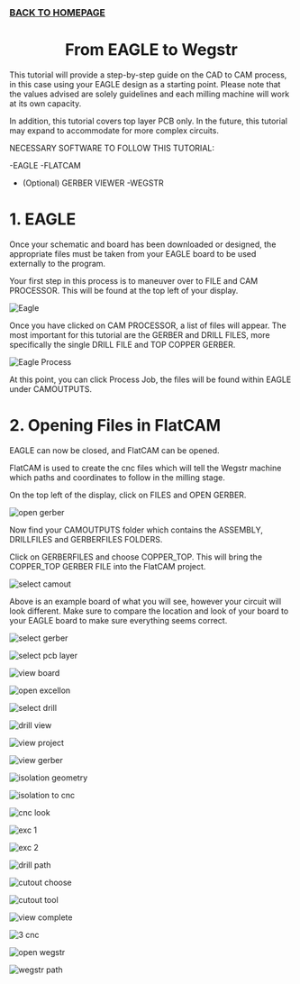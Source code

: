 ### [BACK TO HOMEPAGE](https://ejwilcoxprojects.github.io)

<h1 align="center">From EAGLE to Wegstr</h1>



This tutorial will provide a step-by-step guide on the CAD to CAM process, in this case using your EAGLE design as a starting point. Please note that the values advised are solely guidelines and each milling machine will work at its own capacity.

In addition, this tutorial covers top layer PCB only. In the future, this tutorial may expand to accommodate for more complex circuits.

NECESSARY SOFTWARE TO FOLLOW THIS TUTORIAL:

-EAGLE
-FLATCAM
- (Optional) GERBER VIEWER
-WEGSTR

# 1. EAGLE

Once your schematic and board has been downloaded or designed, the appropriate files must be taken from your EAGLE board to be used externally to the program.

Your first step in this process is to maneuver over to FILE and CAM PROCESSOR. This will be found at the top left of your display.

![Eagle](https://i.ibb.co/9v0s00C/Eagle-cam.png)

Once you have clicked on CAM PROCESSOR, a list of files will appear. The most important for this tutorial are the GERBER and DRILL FILES, more specifically the single DRILL FILE and TOP COPPER GERBER.

![Eagle Process](https://i.ibb.co/Fn1K4dC/Process-job.png)

At this point, you can click Process Job, the files will be found within EAGLE under CAMOUTPUTS.

# 2. Opening Files in FlatCAM

EAGLE can now be closed, and FlatCAM can be opened.

FlatCAM is used to create the cnc files which will tell the Wegstr machine which paths and coordinates to follow in the milling stage.

On the top left of the display, click on FILES and OPEN GERBER.

![open gerber](https://i.ibb.co/hV4rqY3/Open-Gerber.png)

Now find your CAMOUTPUTS folder which contains the ASSEMBLY, DRILLFILES and GERBERFILES FOLDERS.

Click on GERBERFILES and choose COPPER_TOP. This will bring the COPPER_TOP GERBER FILE into the FlatCAM project.

![select camout](https://i.ibb.co/C0PdTx4/Select-CAM.png)

Above is an example board of what you will see, however your circuit will look different. Make sure to compare the location and look of your board to your EAGLE board to make sure everything seems correct.

![select gerber](https://i.ibb.co/K7JDfp0/image-2022-08-01-103813222.png)

![select pcb layer](https://i.ibb.co/BtJ5FPT/image-2022-08-01-103935528.png)

![view board](https://i.ibb.co/LxQHrRS/Gerber-View.png)

![open excellon](https://i.ibb.co/hZBVL7M/image-2022-08-01-104349251.png)

![select drill](https://i.ibb.co/C2xxDtF/image-2022-08-01-104505468.png)

![drill view](https://i.ibb.co/3hg929D/Drill-View.png)

![view project](https://i.ibb.co/FhJ4L9g/View-Project.png)

![view gerber](https://i.ibb.co/kgLsdR5/Gerber-Object-Selected.png)

![isolation geometry](https://i.ibb.co/RC8y0v6/Isolation-Tool-View.png)

![isolation to cnc](https://i.ibb.co/C7hHVBM/Generate-CNC-Job-Object-Isolation-Geometry.png)

![cnc look](https://i.ibb.co/YWYDBdc/CNC-View.png)

![exc 1](https://i.ibb.co/gZ3yzwt/Excellon-object-1.png)

![exc 2](https://i.ibb.co/wR3YTWL/Excellon-object-2.png)

![drill path](https://i.ibb.co/h7H2Yyz/image-2022-08-01-110041317.png)

![cutout choose](https://i.ibb.co/hfthMfd/image-2022-08-01-110249398.png)

![cutout tool](https://i.ibb.co/MSJGDD8/cutout-generate-cnc.png)

![view complete](https://i.ibb.co/pX4b0kV/Board-complete.png)

![3 cnc](https://i.ibb.co/NSrT4xg/cnc-list.png)

![open wegstr](https://i.ibb.co/MDdSBVr/List-in-wegstr.png)

![wegstr path](https://i.ibb.co/svS7rZb/wegstr-top.png)


